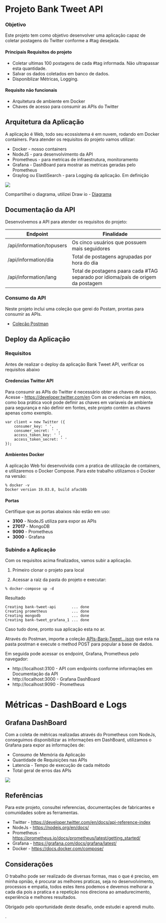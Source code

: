 # Projeto Bank Tweet API
### Objetivo
Este projeto tem como objetivo desenvolver uma aplicação capaz de coletar postagens do Twitter conforme a #tag desejada.
#### Principais Requisitos do projeto
   * Coletar ultimas 100 postagens de cada #tag informada. Não ultrapassar esta quantidade.
   * Salvar os dados coletados em banco de dados.
   * Disponiblizar Métricas, Logging.
#### Requisito não funcionais
   * Arquitetura de ambiente em Docker
   * Chaves de acesso para consumir as APIs do Twitter

## Arquitetura da Aplicação
A aplicação é Web, todo seu ecossistema é em nuvem, rodando em Docker containers.
Para atender os requisitos do projeto vamos utilizar:
* Docker - nosso containers
* NodeJS - para desenvolvimento da API
* Prometheus - para metricas de infraestrutura, monitoramento
* Grafana - DashBoard para mostrar as metricas geradas pelo Prometheus
* Graylog ou ElastiSearch - para Logging da aplicação. Em definição

![](https://github.com/paulinhoart/bank-tweet/blob/master/Arquitetura.png)

Compartilhei o diagrama, utilizei Draw io - [Diagrama](https://drive.google.com/file/d/1Vq6Pd3Js1Mhk7pO05eyGwV0hITg2YPZZ/view?usp=sharing) 

## Documentação da API
Desenvolvemos a API para atender os requisitos do projeto:

| **Endpoint**                    | **Finalidade**                                                                        |
|---------------------------|-----------------------------------------------------------------------------------|
| /api/information/topusers | Os cinco usuários que possuem mais seguidores                                     |
| /api/information/dia      | Total de postagens agrupadas por hora do dia                                      |
| /api/information/lang     | Total de postagens paara cada #TAG separado por idioma/país de origem da postagem |

### Consumo da API
Neste projeto inclui uma coleção que gerei do Postam, prontas para consumir as APIs.
* [Coleção Postman](https://github.com/paulinhoart/bank-tweet/blob/master/postman/APIs-Bank-Tweet.postman_collection.json)

## Deploy da Aplicação
### Requisitos
Antes de realizar o deploy da aplicação Bank Tweet API, verificar os requisitos abaixo
#### Credencias Twitter API
Para consumir as APIs do Twitter é necessário obter as chaves de acesso.
Acesse - https://developer.twitter.com/en
Com as credencias em mãos, como boa prática você pode definir as chaves em variaveis de ambiente para segurança e não definir em fontes, este projeto contém as chaves apenas como exemplo.
```
var client = new Twitter ({
    consumer_key: ' ',
    consumer_secret: ' ',
    access_token_key: ' ',
    access_token_secret: ' '
});
```
#### Ambientes Docker
A aplicação Web foi desenvolvida com a pratica de utilização de containers, e utilizaremos o Docker Compose.
Para este trabalho utilizamos o Docker na versão:

```
% docker -v
Docker version 19.03.8, build afacb8b
```
#### Portas
Certifique que as portas abaixos não estão em uso:
* **3100**  - NodeJS utiliza para expor as APIs
* **27017** - MongoDB
* **9090**  - Prometheus
* **3000**  - Grafana

### Subindo a Aplicação
Com os requisitos acima finalizados, vamos subir a aplicação.
1. Primeiro clonar o projeto para local

2. Acessar a raiz da pasta do projeto e executar:
```
% docker-compose up -d
```
Resultado
```
Creating bank-tweet-api       ... done
Creating prometheus           ... done
Creating mongodb              ... done
Creating bank-tweet_grafana_1 ... done
```
Caso tudo done, pronto sua aplicação esta no ar.

Através do Postman, importe a coleção [APIs-Bank-Tweet...json](https://github.com/paulinhoart/bank-tweet/blob/master/postman/APIs-Bank-Tweet.postman_collection.json) que esta na pasta postman e execute o method POST para popular a base de dados.

Em seguida pode acessar os endpoint, Grafana, Prometheus pelo navegador:
* http://localhost:3100 - API com endpoints conforme informações em Documentação da API
* http://localhost:3000 - Grafana DashBoard
* http://localhost:9090 - Prometheus

# Métricas - DashBoard e Logs
## Grafana DashBoard
Com a coleta de métricas realizadas através do Prometheus com NodeJs, conseguimos disponibilizar as informações 
em DashBoard, utilizamos o Grafana para expor as informações de:

* Consumo de Memória da Aplicação
* Quantidade de Requisições nas APIs
* Latencia - Tempo de execução de cada método
* Total geral de erros das APIs

![](https://github.com/paulinhoart/bank-tweet/blob/master/grafana/Grafana.png)

## Referências
Para este projeto, consultei referencias, documentações de fabricantes e comunidades sobre as ferramentas.
* Twitter - https://developer.twitter.com/en/docs/api-reference-index
* NodeJs - https://nodejs.org/en/docs/
* Prometheus - https://prometheus.io/docs/prometheus/latest/getting_started/
* Grafana - https://grafana.com/docs/grafana/latest/
* Docker - https://docs.docker.com/compose/


## Considerações
O trabalho pode ser realizado de diversas formas, mas o que é preciso, em minha opnião, é procurar as melhores praticas, seja no desenvolvimento, processos e empatia, todos estes itens podemos e devemos melhorar a cada dia pois a pratica e a repetição nos direciona  ao amadurecimento, experiência e melhores resultados.

Obrigado pelo oportunidade deste desafio, onde estudei e aprendi muito.

.

